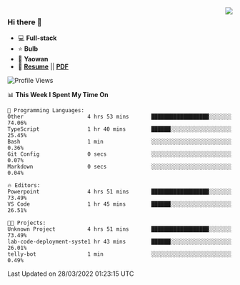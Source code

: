 <img align="right" src="https://github-readme-stats.vercel.app/api?username=LolipopJ&show_icons=true&count_private=true&hide_title=true&include_all_commits=true&theme=vue">

### Hi there 👋

- :computer: **Full-stack**
- :star: **Bulb**
- :pill: **Yaowan**
- :milky_way: [**Resume**](https://lolipopj.github.io/resume/) || [**PDF**](https://cdn.jsdelivr.net/gh/lolipopj/resume/export/resume-en.pdf)

<!--START_SECTION:waka-->
![Profile Views](http://img.shields.io/badge/Profile%20Views-251-blue)

📊 **This Week I Spent My Time On** 

```text
💬 Programming Languages: 
Other                    4 hrs 53 mins       ██████████████████░░░░░░░   74.06% 
TypeScript               1 hr 40 mins        ██████░░░░░░░░░░░░░░░░░░░   25.45% 
Bash                     1 min               ░░░░░░░░░░░░░░░░░░░░░░░░░   0.36% 
Git Config               0 secs              ░░░░░░░░░░░░░░░░░░░░░░░░░   0.07% 
Markdown                 0 secs              ░░░░░░░░░░░░░░░░░░░░░░░░░   0.04%

🔥 Editors: 
Powerpoint               4 hrs 51 mins       ██████████████████░░░░░░░   73.49% 
VS Code                  1 hr 45 mins        ██████░░░░░░░░░░░░░░░░░░░   26.51%

🐱‍💻 Projects: 
Unknown Project          4 hrs 51 mins       ██████████████████░░░░░░░   73.49% 
lab-code-deployment-syste1 hr 43 mins        ██████░░░░░░░░░░░░░░░░░░░   26.01% 
telly-bot                1 min               ░░░░░░░░░░░░░░░░░░░░░░░░░   0.49%

```


 Last Updated on 28/03/2022 01:23:15 UTC
<!--END_SECTION:waka-->
